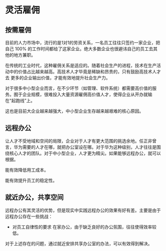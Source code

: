 # 灵活雇佣

## 按需雇佣
目前的人力市场中，流行的是1对1的劳资关系，一名员工往往只签约一家企业，把自己 100% 的工作时间都给了这家企业。绝大多数企业也很避讳自己的员工去其他的地方兼职。

在传统的工业时代，这种雇佣关系是适应的。随着社会生产的进程，技术在生产活动中的价值占比越来越高。高技术人才毕竟是稀缺和昂贵的，只有鼓励高技术人才 去 更多的企业输出价值，才能有效地提升社会生产力。

对于很多中小型企业而言，在不少环节（如管理、软件系统）都需要高价值的服务。囿于企业规模，很难投入大量资源雇佣高价值人才，使得企业从开办就输在“起跑线”上。

这也是目前大企业越来越强大，中小型企业生存越来越艰难的核心原因。


## 远程办公

让人才不受地域和空间的局限，企业对于人才有更大范围的挑选余地。任正非曾言，华为需要的人才在哪，就把办公室设在哪。对于华为这种级别，人才往往是围绕核心人才的团队。对于中小型企业，人才更为精尖。如果能够远程办公，就可以根据。

能有效降低用工成本。

能有效提升员工的稳定性。

## 就近办公，共享空间

远程办公有其灵活的优势，但是现实中实践远程办公的效果有好有差。主要是由于远程办公存在一些挑战：

* 对员工自律性的要求
在家办公，由于缺乏良好的办公氛围，往往使得效率较低。

对于上述存在的问题，通过就近安排共享办公室的办法，可以有效得到解决。


